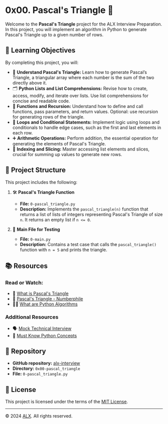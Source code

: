 # 0x00. Pascal's Triangle 🔺

Welcome to the **Pascal's Triangle** project for the ALX Interview Preparation. In this project, you will implement an algorithm in Python to generate Pascal's Triangle up to a given number of rows.

## 📝 Learning Objectives

By completing this project, you will:

- 🔢 **Understand Pascal's Triangle:** Learn how to generate Pascal’s Triangle, a triangular array where each number is the sum of the two directly above it.
- 🗂️ **Python Lists and List Comprehensions:** Revise how to create, access, modify, and iterate over lists. Use list comprehensions for concise and readable code.
- 🧠 **Functions and Recursion:** Understand how to define and call functions, pass parameters, and return values. Optional: use recursion for generating rows of the triangle.
- 🔄 **Loops and Conditional Statements:** Implement logic using loops and conditionals to handle edge cases, such as the first and last elements in each row.
- ➕ **Arithmetic Operations:** Perform addition, the essential operation for generating the elements of Pascal's Triangle.
- 🔢 **Indexing and Slicing:** Master accessing list elements and slices, crucial for summing up values to generate new rows.

## 📂 Project Structure

This project includes the following:

1. 🛠️ **Pascal's Triangle Function**
    - **File:** `0-pascal_triangle.py`
    - **Description:** Implements the `pascal_triangle(n)` function that returns a list of lists of integers representing Pascal's Triangle of size `n`. It returns an empty list if `n <= 0`.

2. 🧪 **Main File for Testing**
    - **File:** `0-main.py`
    - **Description:** Contains a test case that calls the `pascal_triangle()` function with `n = 5` and prints the triangle.

## 📚 Resources

### Read or Watch:

- 📘 [What is Pascal's Triangle](https://www.mathsisfun.com/pascals-triangle.html)
- 🎥 [Pascal's Triangle - Numberphile](https://www.youtube.com/watch?v=XMriWTvPXHI)
- 🧑‍💻 [What are Python Algorithms](https://realpython.com/python-algorithms/)

### Additional Resources

- 🗣️ [Mock Technical Interview](https://www.alxafrica.com/mock-interview)
- 🔑 [Must Know Python Concepts](https://www.programiz.com/python-programming)

## 📂 Repository

- **GitHub repository:** [alx-interview](https://github.com/username/alx-interview)
- **Directory:** `0x00-pascal_triangle`
- **File:** `0-pascal_triangle.py`

## 📜 License

This project is licensed under the terms of the [MIT License](https://www.alxafrica.com/terms-conditions-portal/).

---

© 2024 [ALX](https://www.alxafrica.com/). All rights reserved.
